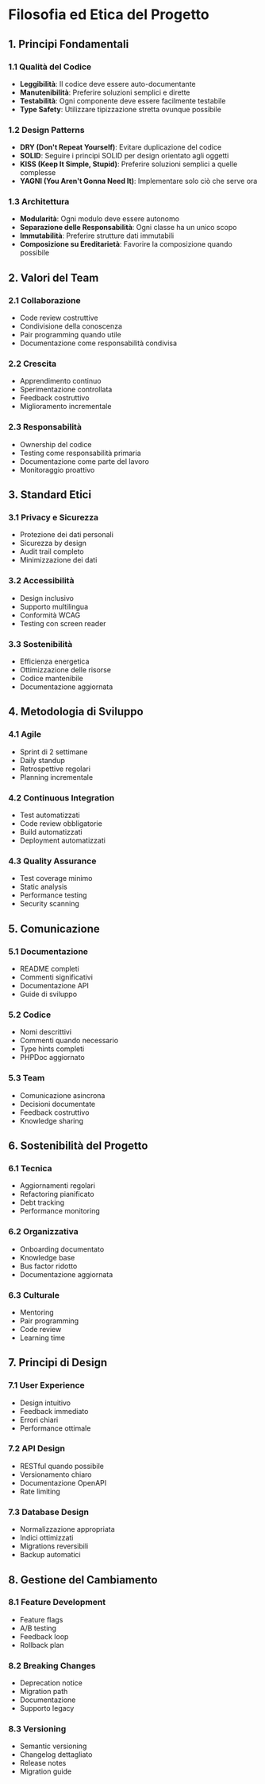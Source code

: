 # Filosofia ed Etica del Progetto

## 1. Principi Fondamentali

### 1.1 Qualità del Codice
- **Leggibilità**: Il codice deve essere auto-documentante
- **Manutenibilità**: Preferire soluzioni semplici e dirette
- **Testabilità**: Ogni componente deve essere facilmente testabile
- **Type Safety**: Utilizzare tipizzazione stretta ovunque possibile

### 1.2 Design Patterns
- **DRY (Don't Repeat Yourself)**: Evitare duplicazione del codice
- **SOLID**: Seguire i principi SOLID per design orientato agli oggetti
- **KISS (Keep It Simple, Stupid)**: Preferire soluzioni semplici a quelle complesse
- **YAGNI (You Aren't Gonna Need It)**: Implementare solo ciò che serve ora

### 1.3 Architettura
- **Modularità**: Ogni modulo deve essere autonomo
- **Separazione delle Responsabilità**: Ogni classe ha un unico scopo
- **Immutabilità**: Preferire strutture dati immutabili
- **Composizione su Ereditarietà**: Favorire la composizione quando possibile

## 2. Valori del Team

### 2.1 Collaborazione
- Code review costruttive
- Condivisione della conoscenza
- Pair programming quando utile
- Documentazione come responsabilità condivisa

### 2.2 Crescita
- Apprendimento continuo
- Sperimentazione controllata
- Feedback costruttivo
- Miglioramento incrementale

### 2.3 Responsabilità
- Ownership del codice
- Testing come responsabilità primaria
- Documentazione come parte del lavoro
- Monitoraggio proattivo

## 3. Standard Etici

### 3.1 Privacy e Sicurezza
- Protezione dei dati personali
- Sicurezza by design
- Audit trail completo
- Minimizzazione dei dati

### 3.2 Accessibilità
- Design inclusivo
- Supporto multilingua
- Conformità WCAG
- Testing con screen reader

### 3.3 Sostenibilità
- Efficienza energetica
- Ottimizzazione delle risorse
- Codice mantenibile
- Documentazione aggiornata

## 4. Metodologia di Sviluppo

### 4.1 Agile
- Sprint di 2 settimane
- Daily standup
- Retrospettive regolari
- Planning incrementale

### 4.2 Continuous Integration
- Test automatizzati
- Code review obbligatorie
- Build automatizzati
- Deployment automatizzati

### 4.3 Quality Assurance
- Test coverage minimo
- Static analysis
- Performance testing
- Security scanning

## 5. Comunicazione

### 5.1 Documentazione
- README completi
- Commenti significativi
- Documentazione API
- Guide di sviluppo

### 5.2 Codice
- Nomi descrittivi
- Commenti quando necessario
- Type hints completi
- PHPDoc aggiornato

### 5.3 Team
- Comunicazione asincrona
- Decisioni documentate
- Feedback costruttivo
- Knowledge sharing

## 6. Sostenibilità del Progetto

### 6.1 Tecnica
- Aggiornamenti regolari
- Refactoring pianificato
- Debt tracking
- Performance monitoring

### 6.2 Organizzativa
- Onboarding documentato
- Knowledge base
- Bus factor ridotto
- Documentazione aggiornata

### 6.3 Culturale
- Mentoring
- Pair programming
- Code review
- Learning time

## 7. Principi di Design

### 7.1 User Experience
- Design intuitivo
- Feedback immediato
- Errori chiari
- Performance ottimale

### 7.2 API Design
- RESTful quando possibile
- Versionamento chiaro
- Documentazione OpenAPI
- Rate limiting

### 7.3 Database Design
- Normalizzazione appropriata
- Indici ottimizzati
- Migrations reversibili
- Backup automatici

## 8. Gestione del Cambiamento

### 8.1 Feature Development
- Feature flags
- A/B testing
- Feedback loop
- Rollback plan

### 8.2 Breaking Changes
- Deprecation notice
- Migration path
- Documentazione
- Supporto legacy

### 8.3 Versioning
- Semantic versioning
- Changelog dettagliato
- Release notes
- Migration guide 